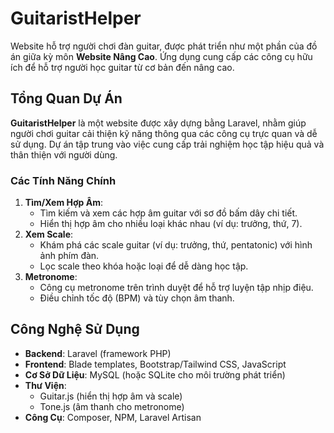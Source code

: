 # GuitaristHelper

Website hỗ trợ người chơi đàn guitar, được phát triển như một phần của đồ án giữa kỳ môn **Website Nâng Cao**. Ứng dụng cung cấp các công cụ hữu ích để hỗ trợ người học guitar từ cơ bản đến nâng cao.

## Tổng Quan Dự Án

**GuitaristHelper** là một website được xây dựng bằng Laravel, nhằm giúp người chơi guitar cải thiện kỹ năng thông qua các công cụ trực quan và dễ sử dụng. Dự án tập trung vào việc cung cấp trải nghiệm học tập hiệu quả và thân thiện với người dùng.

### Các Tính Năng Chính
1. **Tìm/Xem Hợp Âm**:
   - Tìm kiếm và xem các hợp âm guitar với sơ đồ bấm dây chi tiết.
   - Hiển thị hợp âm cho nhiều loại khác nhau (ví dụ: trưởng, thứ, 7).
2. **Xem Scale**:
   - Khám phá các scale guitar (ví dụ: trưởng, thứ, pentatonic) với hình ảnh phím đàn.
   - Lọc scale theo khóa hoặc loại để dễ dàng học tập.
3. **Metronome**:
   - Công cụ metronome trên trình duyệt để hỗ trợ luyện tập nhịp điệu.
   - Điều chỉnh tốc độ (BPM) và tùy chọn âm thanh.

## Công Nghệ Sử Dụng
- **Backend**: Laravel (framework PHP)
- **Frontend**: Blade templates, Bootstrap/Tailwind CSS, JavaScript
- **Cơ Sở Dữ Liệu**: MySQL (hoặc SQLite cho môi trường phát triển)
- **Thư Viện**:
  - Guitar.js (hiển thị hợp âm và scale)
  - Tone.js (âm thanh cho metronome)
- **Công Cụ**: Composer, NPM, Laravel Artisan